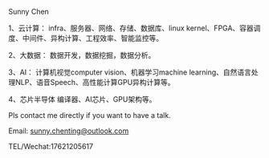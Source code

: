 Sunny Chen

1、云计算：
infra、服务器、网络、存储、数据库、linux kernel、FPGA、容器调度、中间件、异构计算、工程效率、智能监控等。

2、大数据：
数据开发，数据挖掘，数据分析。

3、AI：
计算机视觉computer vision、机器学习machine learning、自然语言处理NLP、语音Speech、高性能计算GPU异构计算等。

4、芯片半导体
编译器、AI芯片、GPU架构等。

Pls contact me directly if you want to have a talk.

Email: sunny.chenting@outlook.com

TEL/Wechat:17621205617
